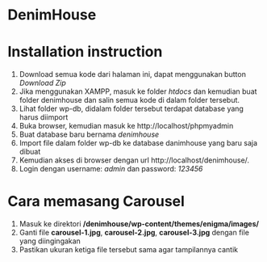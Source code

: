 DenimHouse
==========

# Installation instruction

1. Download semua kode dari halaman ini, dapat menggunakan button *Download Zip*
2. Jika menggunakan XAMPP, masuk ke folder *htdocs* dan kemudian buat folder denimhouse dan salin semua kode di dalam folder tersebut.
3. Lihat folder wp-db, didalam folder tersebut terdapat database yang harus diimport
4. Buka browser, kemudian masuk ke http://localhost/phpmyadmin
5. Buat database baru bernama *denimhouse*
6. Import file dalam folder wp-db ke database danimhouse yang baru saja dibuat
7. Kemudian akses di browser dengan url http://localhost/denimhouse/.
8. Login dengan username: *admin* dan password: *123456*

# Cara memasang Carousel

1. Masuk ke direktori __/denimhouse/wp-content/themes/enigma/images/__
2. Ganti file __carousel-1.jpg__, __carousel-2.jpg__, __carousel-3.jpg__ dengan file yang diingingakan
3. Pastikan ukuran ketiga file tersebut sama agar tampilannya cantik